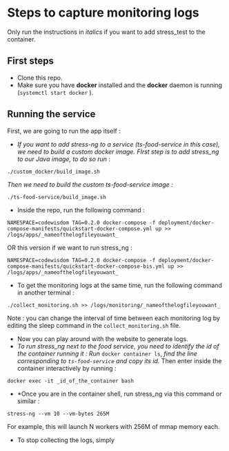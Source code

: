 ﻿# Steps to capture monitoring logs

Only run the instructions in *italics* if you want to add stress_test to the container.

## First steps
- Clone this repo.
- Make sure you have **docker** installed and the **docker** daemon is running (``systemctl start docker`` ).

## Running the service
First, we are going to run the app itself :
- *If you want to add stress-ng to a service (ts-food-service in this case), we need to build a custom docker image. FIrst step is to add stress_ng to our Java image, to do so run* :
```
./custom_docker/build_image.sh
```
		
*Then we need to build the custom ts-food-service image :*
```
./ts-food-service/build_image.sh
```
 
- Inside the repo, run the following command :
```
NAMESPACE=codewisdom TAG=0.2.0 docker-compose -f deployment/docker-compose-manifests/quickstart-docker-compose.yml up >> /logs/apps/_nameofthelogfileyouwant_
```
OR   this version if we want to run stress_ng 
:
```
NAMESPACE=codewisdom TAG=0.2.0 docker-compose -f deployment/docker-compose-manifests/quickstart-docker-compose-bis.yml up >> /logs/apps/_nameofthelogfileyouwant_
```

- To get the monitoring logs at the same time, run the following command in another terminal :
```
./collect_monitoring.sh >> /logs/monitoring/_nameofthelogfileyouwant_
```
   Note : you can change the interval of time between each monitoring log by editing the sleep command in the `collect_monitoring.sh` file. 

- Now you can play around with the website to generate logs.
- *To run stress_ng next to the food service, you need to identify the id of the container running it : Run* `docker container ls`, *find the line corresponding to `ts-food-service` and copy its id.* Then enter inside the container interactively by running :
 ```
 docker exec -it _id_of_the_container bash
``` 
- *Once you are in the container shell, run stress_ng via this command or similar :
```
stress-ng --vm 10 --vm-bytes 265M
```
For example, this will launch N workers with 256M of mmap memory each.
- To stop collecting the logs, simply 
